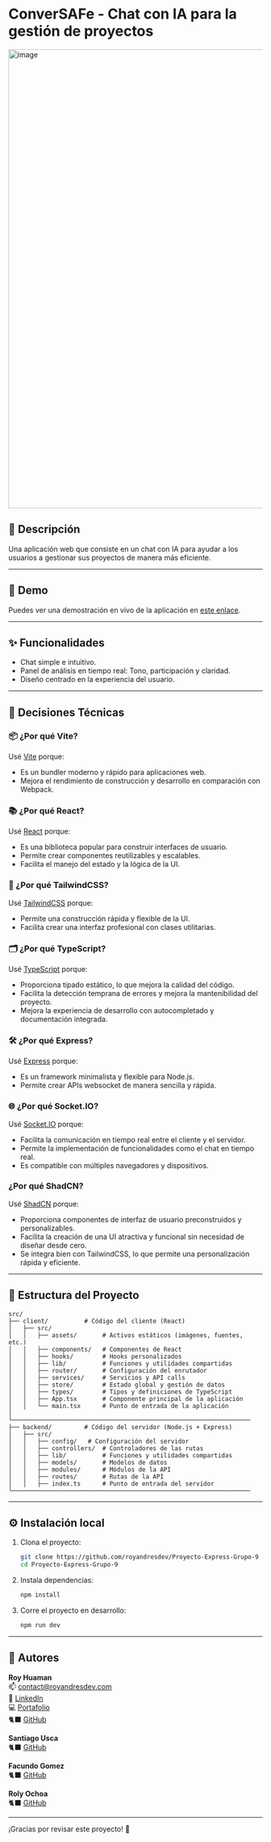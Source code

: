 # ConverSAFe - Chat con IA para la gestión de proyectos

<img width="1902" height="909" alt="image" src="https://github.com/user-attachments/assets/b230f388-db8a-4aaa-9e5f-b944075ac8d8" />


## 📖 Descripción

Una aplicación web que consiste en un chat con IA para ayudar a los usuarios a gestionar sus proyectos de manera más eficiente.

---

## 🚀 Demo 
Puedes ver una demostración en vivo de la aplicación en [este enlace](https://proyecto-express-grupo-9.vercel.app/).

---

## ✨ Funcionalidades
- Chat simple e intuitivo.
- Panel de análisis en tiempo real: Tono, participación y claridad.
- Diseño centrado en la experiencia del usuario.

---

## 🧠 Decisiones Técnicas

### 📦 ¿Por qué Vite?
Usé [Vite](https://vitejs.dev/) porque:
- Es un bundler moderno y rápido para aplicaciones web.
- Mejora el rendimiento de construcción y desarrollo en comparación con Webpack.

### 📚 ¿Por qué React?
Usé [React](https://reactjs.org/) porque:
- Es una biblioteca popular para construir interfaces de usuario.
- Permite crear componentes reutilizables y escalables.
- Facilita el manejo del estado y la lógica de la UI.

### 🎨 ¿Por qué TailwindCSS?
Usé [TailwindCSS](https://tailwindcss.com/) porque:
- Permite una construcción rápida y flexible de la UI.
- Facilita crear una interfaz profesional con clases utilitarias.

### 🗂️ ¿Por qué TypeScript?
Usé [TypeScript](https://www.typescriptlang.org/) porque:
- Proporciona tipado estático, lo que mejora la calidad del código.
- Facilita la detección temprana de errores y mejora la mantenibilidad del proyecto.
- Mejora la experiencia de desarrollo con autocompletado y documentación integrada.

### 🛠️ ¿Por qué Express?
Usé [Express](https://expressjs.com/) porque:
- Es un framework minimalista y flexible para Node.js.
- Permite crear APIs websocket de manera sencilla y rápida.

### 🌐 ¿Por qué Socket.IO? 
Usé [Socket.IO](https://socket.io/) porque:
- Facilita la comunicación en tiempo real entre el cliente y el servidor.
- Permite la implementación de funcionalidades como el chat en tiempo real.
- Es compatible con múltiples navegadores y dispositivos.

### ¿Por qué ShadCN?
Usé [ShadCN](https://ui.shadcn.com/) porque:
- Proporciona componentes de interfaz de usuario preconstruidos y personalizables.
- Facilita la creación de una UI atractiva y funcional sin necesidad de diseñar desde cero.
- Se integra bien con TailwindCSS, lo que permite una personalización rápida y eficiente.

---

## 📂 Estructura del Proyecto

```
src/
├── client/          # Código del cliente (React)
│   ├── src/
│   │   ├── assets/       # Activos estáticos (imágenes, fuentes, etc.)
│   │   ├── components/   # Componentes de React
│   │   ├── hooks/        # Hooks personalizados
│   │   ├── lib/          # Funciones y utilidades compartidas
│   │   ├── router/       # Configuración del enrutador
│   │   ├── services/     # Servicios y API calls
│   │   ├── store/        # Estado global y gestión de datos
│   │   ├── types/        # Tipos y definiciones de TypeScript
│   │   ├── App.tsx       # Componente principal de la aplicación
│   │   └── main.tsx      # Punto de entrada de la aplicación
│   └──────────────────────────────────────────────────────────────────
├── backend/         # Código del servidor (Node.js + Express)
│   ├── src/
│   │   ├── config/   # Configuración del servidor
│   │   ├── controllers/  # Controladores de las rutas
│   │   ├── lib/          # Funciones y utilidades compartidas
│   │   ├── models/       # Modelos de datos
│   │   ├── modules/      # Módulos de la API
│   │   ├── routes/       # Rutas de la API
│   │   ├── index.ts      # Punto de entrada del servidor
└──────────────────────────────────────────────────────────────────

```  

---

## ⚙️ Instalación local

1. Clona el proyecto:
   ```bash
   git clone https://github.com/royandresdev/Proyecto-Express-Grupo-9
   cd Proyecto-Express-Grupo-9
   ```

2. Instala dependencias:
   ```bash
   npm install
   ```

3. Corre el proyecto en desarrollo:
   ```bash
   npm run dev
   ```

---

## 📝 Autores

**Roy Huaman**  
📫 [contact@royandresdev.com](mailto:contact@royandresdev.com)  
🔗 [LinkedIn](https://www.linkedin.com/in/royhuamanavila/)  
💻 [Portafolio](https://royandresdev.com/) <br/>
🐈‍⬛ [GitHub](https://github.com/royandresdev)

**Santiago Usca**  
🐈‍⬛ [GitHub](https://github.com/santiago-dev0x0)

**Facundo Gomez**  
🐈‍⬛ [GitHub](https://github.com/ffffacu)

**Roly Ochoa**  
🐈‍⬛ [GitHub](https://github.com/kachamozo)

---

¡Gracias por revisar este proyecto! 🚀
